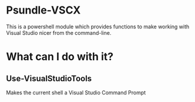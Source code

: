 # Psundle-VSCX

This is a powershell module which provides functions to make working with
Visual Studio nicer from the command-line.

# What can I do with it?

## Use-VisualStudioTools

Makes the current shell a Visual Studio Command Prompt
